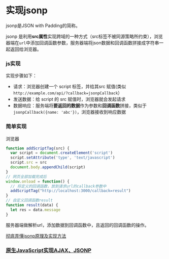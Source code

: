 # 实现jsonp
jsonp是JSON with Padding的简称。

jsonp 是利用**src属性**实现跨域的一种方式（src标签不被同源策略所约束），浏览器端在`url`中添加回调函数参数，服务器端将json数据和回调函数拼接成字符串一起返回给浏览器。
### js实现
实现步骤如下：
- 请求：浏览器创建一个 script 标签，并给其src 赋值(类似 `http://example.com/api/?callback=jsonpCallback`）
- 发送数据：给 script 的 src 赋值时，浏览器就会发起请求
- 数据响应：服务端将**要返回的数据**作为参数和**回调函数**拼接，类似于`jsonpCallback({name: 'abc'})`，浏览器接收到响应数据

### 简单实现
浏览器
```javascript
function addScriptTag(src) {
  var script = document.createElement('script')
  script.setAttribute('type', 'text/javascript')
  script.src = src
  document.body.appendChild(script)
}
// 网页全部加载完成后
window.onload = function() {
  // 将定义的回调函数，放到请求url的callback参数中
  addScriptTag("http://localhost:3000/callback=result")
}
// 自定义回调函数result
function result(data) {
  let res = data.message
}
```

服务器端做解析url，添加数据到回调函数中，且返回的回调函数的操作。

[彻底弄懂jsonp原理及实现方法](https://www.cnblogs.com/soyxiaobi/p/9616011.html)
### [原生JavaScript实现AJAX、JSONP](https://laixiazheteng.com/article/page/id/AASiankfBJWp)


